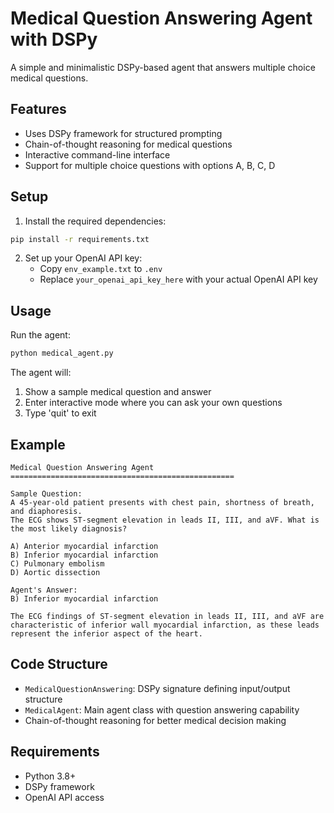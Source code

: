 # Medical Question Answering Agent with DSPy

A simple and minimalistic DSPy-based agent that answers multiple choice medical questions.

## Features

- Uses DSPy framework for structured prompting
- Chain-of-thought reasoning for medical questions
- Interactive command-line interface
- Support for multiple choice questions with options A, B, C, D

## Setup

1. Install the required dependencies:
```bash
pip install -r requirements.txt
```

2. Set up your OpenAI API key:
   - Copy `env_example.txt` to `.env`
   - Replace `your_openai_api_key_here` with your actual OpenAI API key

## Usage

Run the agent:
```bash
python medical_agent.py
```

The agent will:
1. Show a sample medical question and answer
2. Enter interactive mode where you can ask your own questions
3. Type 'quit' to exit

## Example

```
Medical Question Answering Agent
==================================================

Sample Question:
A 45-year-old patient presents with chest pain, shortness of breath, and diaphoresis. 
The ECG shows ST-segment elevation in leads II, III, and aVF. What is the most likely diagnosis?

A) Anterior myocardial infarction
B) Inferior myocardial infarction  
C) Pulmonary embolism
D) Aortic dissection

Agent's Answer:
B) Inferior myocardial infarction

The ECG findings of ST-segment elevation in leads II, III, and aVF are characteristic of inferior wall myocardial infarction, as these leads represent the inferior aspect of the heart.
```

## Code Structure

- `MedicalQuestionAnswering`: DSPy signature defining input/output structure
- `MedicalAgent`: Main agent class with question answering capability
- Chain-of-thought reasoning for better medical decision making

## Requirements

- Python 3.8+
- DSPy framework
- OpenAI API access 